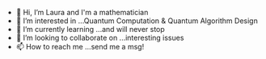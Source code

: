 - 👋 Hi, I’m Laura and I'm a mathematician
- 👀 I’m interested in ...Quantum Computation & Quantum Algorithm Design
- 🌱 I’m currently learning ...and will never stop 
- 💞️ I’m looking to collaborate on ...interesting issues
- 📫 How to reach me ...send me a msg!

<!---
L4VM4T/L4VM4T is a ✨ special ✨ repository because its `README.md` (this file) appears on your GitHub profile.
You can click the Preview link to take a look at your changes.
--->
